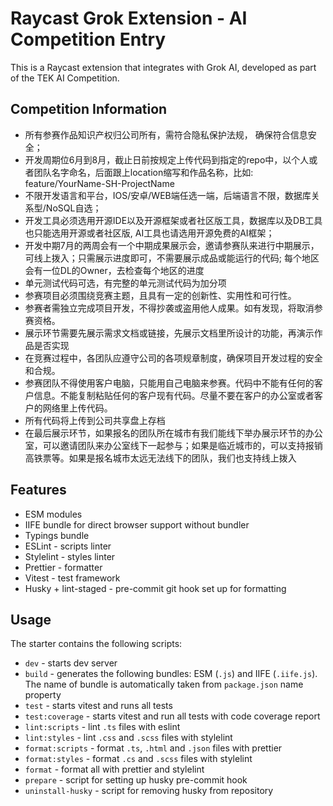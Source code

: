 # Raycast Grok Extension - AI Competition Entry

This is a Raycast extension that integrates with Grok AI, developed as part of the TEK AI Competition.

## Competition Information

- 所有参赛作品知识产权归公司所有，需符合隐私保护法规， 确保符合信息安全； 
- 开发周期位6月到8月，截止日前按规定上传代码到指定的repo中，以个人或者团队名字命名，后面跟上location缩写和作品名称，比如: feature/YourName-SH-ProjectName 
- 不限开发语言和平台，IOS/安卓/WEB端任选一端，后端语言不限，数据库关系型/NoSQL自选； 
- 开发工具必须选用开源IDE以及开源框架或者社区版工具，数据库以及DB工具也只能选用开源或者社区版, AI工具也请选用开源免费的AI框架； 
- 开发中期7月的两周会有一个中期成果展示会，邀请参赛队来进行中期展示，可线上拨入；只需展示进度即可，不需要展示成品或能运行的代码; 每个地区会有一位DL的Owner，去检查每个地区的进度 
- 单元测试代码可选，有完整的单元测试代码为加分项 
- 参赛项目必须围绕竞赛主题，且具有一定的创新性、实用性和可行性。 
- 参赛者需独立完成项目开发，不得抄袭或盗用他人成果。如有发现，将取消参赛资格。 
- 展示环节需要先展示需求文档或链接，先展示文档里所设计的功能，再演示作品是否实现 
- 在竞赛过程中，各团队应遵守公司的各项规章制度，确保项目开发过程的安全和合规。 
- 参赛团队不得使用客户电脑，只能用自己电脑来参赛。代码中不能有任何的客户信息。不能复制粘贴任何的客户现有代码。尽量不要在客户的办公室或者客户的网络里上传代码。 
- 所有代码将上传到公司共享盘上存档 
- 在最后展示环节，如果报名的团队所在城市有我们能线下举办展示环节的办公室，可以邀请团队来办公室线下一起参与；如果是临近城市的，可以支持报销高铁票等。如果是报名城市太远无法线下的团队，我们也支持线上拨入

## Features

- ESM modules
- IIFE bundle for direct browser support without bundler
- Typings bundle
- ESLint - scripts linter
- Stylelint - styles linter
- Prettier - formatter
- Vitest - test framework
- Husky + lint-staged - pre-commit git hook set up for formatting

## Usage

The starter contains the following scripts:

- `dev` - starts dev server
- `build` - generates the following bundles: ESM (`.js`) and IIFE (`.iife.js`). The name of bundle is automatically taken from `package.json` name property
- `test` - starts vitest and runs all tests
- `test:coverage` - starts vitest and run all tests with code coverage report
- `lint:scripts` - lint `.ts` files with eslint
- `lint:styles` - lint `.css` and `.scss` files with stylelint
- `format:scripts` - format `.ts`, `.html` and `.json` files with prettier
- `format:styles` - format `.cs` and `.scss` files with stylelint
- `format` - format all with prettier and stylelint
- `prepare` - script for setting up husky pre-commit hook
- `uninstall-husky` - script for removing husky from repository